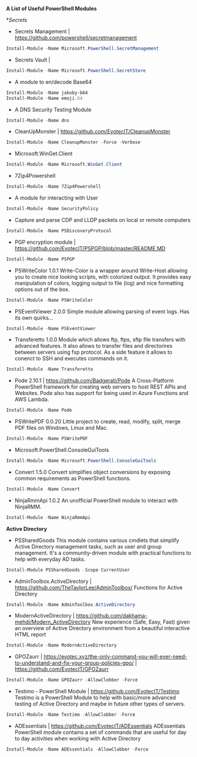 **A List of Useful PowerShell Modules**


**Secrets*
- Secrets Management | https://github.com/powershell/secretmanagement
```powershell
Install-Module -Name Microsoft.PowerShell.SecretManagement
```

- Secrets Vault | 
```powershell
Install-Module -Name Microsoft.PowerShell.SecretStore
```

- A  module to en/decode Base64
```powershell
Install-Module -Name jakoby-b64
Install-Module -Name emoji.64
```
- A DNS Security Testing Module 
```powershell
Install-Module -Name dns
```

- CleanUpMonster 
|    https://github.com/EvotecIT/CleanupMonster
```powershell
Install-Module -Name CleanupMonster -Force -Verbose
```

- Microsoft.WinGet.Client
```powershell
Install-Module -Name Microsoft.WinGet.Client
```

- 7Zip4Powershell
```powershell
Install-Module -Name 7Zip4Powershell
```

- A module for interacting with User
```powershell
Install-Module -Name SecurityPolicy
```

- Capture and parse CDP and LLDP packets on local or remote computers
```powershell
Install-Module -Name PSDiscoveryProtocol
```

- PGP encryption module | https://github.com/EvotecIT/PSPGP/blob/master/README.MD
```powershell
Install-Module -Name PSPGP
```

- PSWriteColor 1.0.1
Write-Color is a wrapper around Write-Host allowing you to create nice looking scripts, with colorized output. It provides easy manipulation of colors, logging output to file (log) and nice formatting options out of the box.
```powershell
Install-Module -Name PSWriteColor
```
   
- PSEventViewer 2.0.0
Simple module allowing parsing of event logs. Has its own quirks...
```powershell
Install-Module -Name PSEventViewer
```

- Transferetto 1.0.0
Module which allows ftp, ftps, sftp file transfers with advanced features. It also allows to transfer files and directorires between servers using fxp protocol. As a side feature it allows to conenct to SSH and executes commands on it.
```powershell
Install-Module -Name Transferetto
```

- Pode 2.10.1 | https://github.com/Badgerati/Pode
A Cross-Platform PowerShell framework for creating web servers to host REST APIs and Websites. Pode also has support for being used in Azure Functions and AWS Lambda.
```powershell
Install-Module -Name Pode
```

- PSWritePDF 0.0.20
Little project to create, read, modify, split, merge PDF files on Windows, Linux and Mac.
```powershell
Install-Module -Name PSWritePDF
```


- Microsoft.PowerShell.ConsoleGuiTools 
```powershell
Install-Module -Name Microsoft.PowerShell.ConsoleGuiTools
```

- Convert 1.5.0
Convert simplifies object conversions by exposing common requirements as PowerShell functions.
```powershell
Install-Module -Name Convert
```

- NinjaRmmApi 1.0.2
An unofficial PowerShell module to interact with NinjaRMM.
```powershell
Install-Module -Name NinjaRmmApi
```

**Active Directory**

- PSSharedGoods 
This module contains various cmdlets that simplify Active Directory management tasks, such as user and group management. It's a community-driven module with practical functions to help with everyday AD tasks.
```powershell
Install-Module PSSharedGoods -Scope CurrentUser
```

- AdminToolbox.ActiveDirectory | https://github.com/TheTaylorLee/AdminToolbox/
Functions for Active Directory
```powershell
Install-Module -Name AdminToolbox.ActiveDirectory
```

- ModernActiveDirectory | https://github.com/dakhama-mehdi/Modern_ActiveDirectory
New experience (Safe, Easy, Fast) given an overview of Active Directory environment from a beautiful interactive HTML report
```powershell
Install-Module -Name ModernActiveDirectory
```

- GPOZaurr | https://evotec.xyz/the-only-command-you-will-ever-need-to-understand-and-fix-your-group-policies-gpo/ | https://github.com/EvotecIT/GPOZaurr
```powershell
Install-Module -Name GPOZaurr -AllowClobber -Force
```

- Testimo - PowerShell Module | https://github.com/EvotecIT/Testimo
Testimo is a PowerShell Module to help with basic/more advanced testing of Active Directory and maybe in future other types of servers.
```powershell
Install-Module -Name Testimo -AllowClobber -Force
```

- ADEssentials | https://github.com/EvotecIT/ADEssentials
ADEssentials PowerShell module contains a set of commands that are useful for day to day activities when working with Active Directory
```powershell
Install-Module -Name ADEssentials -AllowClobber -Force
```

